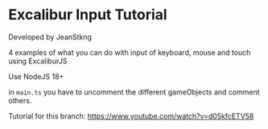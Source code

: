 # Excalibur Input Tutorial
Developed by JeanStkng

4 examples of what you can do with input of keyboard, mouse and touch using ExcaliburJS

Use NodeJS 18+

in `main.ts` you have to uncomment the different gameObjects and comment others.

Tutorial for this branch:
https://www.youtube.com/watch?v=d05kfcETV58